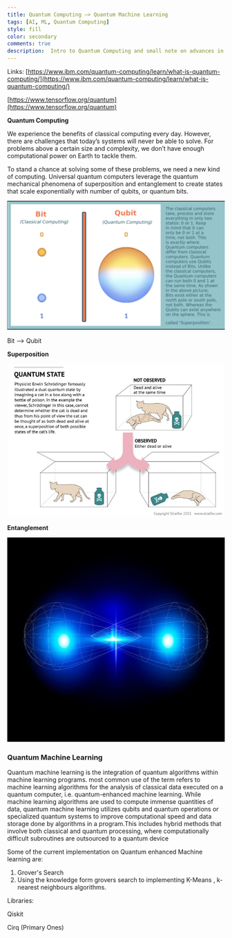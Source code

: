 ```yaml
---
title: Quantum Computing —> Quantum Machine Learning
tags: [AI, ML, Quantum Computing]
style: fill
color: secondary
comments: true
description:  Intro to Quantum Computing and small note on advances in quantum computing based Machine Learning.
---
```



Links: [https://www.ibm.com/quantum-computing/learn/what-is-quantum-computing/](https://www.ibm.com/quantum-computing/learn/what-is-quantum-computing/)

[https://www.tensorflow.org/quantum](https://www.tensorflow.org/quantum)

**Quantum Computing**

We experience the benefits of classical computing every day. However, there are challenges that today’s systems will never be able to solve. For problems above a certain size and complexity, we don’t have enough computational power on Earth to tackle them.

To stand a chance at solving some of these problems, we need a new kind of computing. Universal quantum computers leverage the quantum mechanical phenomena of superposition and entanglement to create states that scale exponentially with number of qubits, or quantum bits.
                                


![Quantum_Computing](https://github.com/udaygirish/udaygirish.github.io/raw/master/_posts/QC_introduction/Untitled.png)

Bit —> Qubit

**Superposition**

![Quantum%20Computing%20%E2%80%94%20Quantum%20Machine%20Learning%20af82bd86c5d8467a92bc442ef0d3e7ea/Untitled%201.png](https://github.com/udaygirish/udaygirish.github.io/raw/master/_posts/QC_introduction/Untitled_1.png)

**Entanglement**  

![Quantum%20Computing%20%E2%80%94%20Quantum%20Machine%20Learning%20af82bd86c5d8467a92bc442ef0d3e7ea/Untitled%202.png](https://github.com/udaygirish/udaygirish.github.io/raw/master/_posts/QC_introduction/Untitled_2.png)

### Quantum Machine Learning

Quantum machine learning is the integration of quantum algorithms within machine learning programs. most common use of the term refers to machine learning algorithms for the analysis of classical data executed on a quantum computer, i.e. quantum-enhanced machine learning. While machine learning algorithms are used to compute immense quantities of data, quantum machine learning utilizes qubits and quantum operations or specialized quantum systems to improve computational speed and data storage done by algorithms in a program.This includes hybrid methods that involve both classical and quantum processing, where computationally difficult subroutines are outsourced to a quantum device

Some of the current implementation on Quantum enhanced Machine learning are:

1. Grover's Search
2. Using  the knowledge form grovers search to implementing  K-Means , k- nearest neighbours algorithms.

Libraries:

Qiskit 

Cirq (Primary Ones)